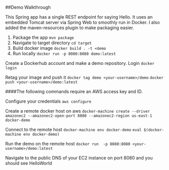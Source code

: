 ##Demo Walkthrough

This Spring app has a single REST endpoint for saying Hello. It uses an embedded Tomcat server via Spring Web to 
smoothly run in Docker. I also added the maven-resources plugin to make packaging easier.

1. Package the app 
`mvn package`
2. Navigate to target directory
`cd target`
3. Build docker image
`docker build . -t <demo`
4. Run locally
`docker run -p 8080:8080 demo:latest`

Create a Dockerhub account and make a demo repository. Login
`docker login`

Retag your image and push it
`docker tag demo <your-username>/demo`
`docker push <your-username>/demo:latest`


####The following commands require an AWS access key and ID. 

Configure your credentials
`aws configure`

Create a remote docker host on aws
`docker-machine create --driver amazonec2 --amazonec2-open-port 8080 --amazonec2-region us-east-1 docker-demo`

Connect to the remote host
`docker-machine env docker-demo`
`eval $(docker-machine env docker-demo)`

Run the demo on the remote host
`docker run  -p 8080:8080 <your-username>/demo:latest`


Navigate to the public DNS of your EC2 instance on port 8080 and you should see HelloWorld